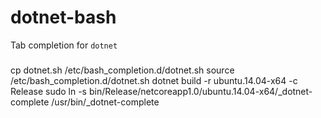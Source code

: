 # dotnet-bash

Tab completion for `dotnet`

###
cp dotnet.sh /etc/bash_completion.d/dotnet.sh
source /etc/bash_completion.d/dotnet.sh
dotnet build -r ubuntu.14.04-x64 -c Release
sudo ln -s bin/Release/netcoreapp1.0/ubuntu.14.04-x64/_dotnet-complete /usr/bin/_dotnet-complete
###
